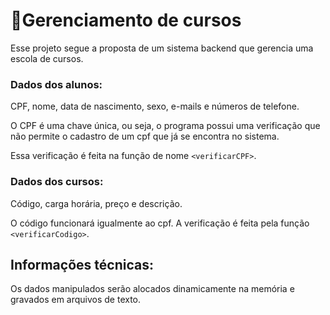 # 🎒Gerenciamento de cursos

Esse projeto segue a proposta de um sistema backend que gerencia uma escola de cursos.

### Dados dos alunos:

CPF, nome, data de nascimento, sexo, e-mails e números de telefone.

O CPF é uma chave única, ou seja, o programa possui uma verificação que não permite o cadastro de um cpf que já se encontra no sistema.

Essa verificação é feita na função de nome `<verificarCPF>`.

### Dados dos cursos:

Código, carga horária, preço e descrição.

O código funcionará igualmente ao cpf. A verificação é feita pela função `<verificarCodigo>`.

## Informações técnicas:

Os dados manipulados serão alocados dinamicamente na memória e gravados em arquivos de texto.
